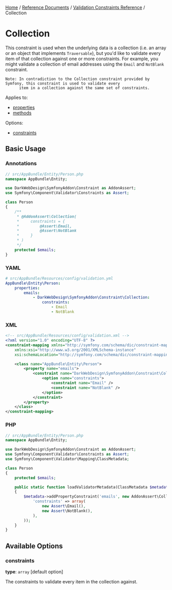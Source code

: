 [Home](../../index.md) /
[Reference Documents](../index.md) /
[Validation Constraints Reference](index.md) /
Collection

# Collection

This constraint is used when the underlying data is a collection (i.e. an array or an object that implements `Traversable`), but
you'd like to validate every item of that collection against one or more constraints. For example, you might validate a
collection of email addresses using the `Email` and `NotBlank` constraint.

```text
Note: In contradiction to the Collection constraint provided by Symfony, this constraint is used to validate every
      item in a collection against the same set of constraints.
```

Applies to:

* [properties](http://symfony.com/doc/2.3/book/validation.html#properties)
* [methods](http://symfony.com/doc/2.3/book/validation.html#getters)

Options:

* [constraints](#constraints)

## Basic Usage

### Annotations

```php
// src/AppBundle/Entity/Person.php
namespace AppBundle\Entity;

use DarkWebDesign\SymfonyAddon\Constraint as AddonAssert;
use Symfony\Component\Validator\Constraints as Assert;

class Person
{
    /**
     * @AddonAssert\Collection(
     *     constraints = {
     *         @Assert\Email,
     *         @Assert\NotBlank
     *     }
     * )
     */
    protected $emails;
}
```

### YAML

```yaml
# src/AppBundle/Resources/config/validation.yml
AppBundle\Entity\Person:
    properties:
        emails:
            - DarkWebDesign\SymfonyAddon\Constraint\Collection:
                constraints:
                    - Email
                    - NotBlank
```

### XML

```xml
<!-- src/AppBundle/Resources/config/validation.xml -->
<?xml version="1.0" encoding="UTF-8" ?>
<constraint-mapping xmlns="http://symfony.com/schema/dic/constraint-mapping"
    xmlns:xsi="http://www.w3.org/2001/XMLSchema-instance"
    xsi:schemaLocation="http://symfony.com/schema/dic/constraint-mapping http://symfony.com/schema/dic/constraint-mapping/constraint-mapping-1.0.xsd">

    <class name="AppBundle\Entity\Person">
        <property name="emails">
            <constraint name="DarkWebDesign\SymfonyAddon\Constraint\Collection">
                <option name="constraints">
                    <constraint name="Email" />
                    <constraint name="NotBlank" />
                </option>
            </constraint>
        </property>
    </class>
</constraint-mapping>
```

### PHP

```php
// src/AppBundle/Entity/Person.php
namespace AppBundle\Entity;

use DarkWebDesign\SymfonyAddon\Constraint as AddonAssert;
use Symfony\Component\Validator\Constraints as Assert;
use Symfony\Component\Validator\Mapping\ClassMetadata;

class Person
{
    protected $emails;

    public static function loadValidatorMetadata(ClassMetadata $metadata)
    {
        $metadata->addPropertyConstraint('emails', new AddonAssert\Collection(
            'constraints' => array(
                new Assert\Email(),
                new Assert\NotBlank(),
            ),
        ));
    }
}
```

## Available Options

### constraints

**type**: `array` [default option]

The constraints to validate every item in the collection against.
